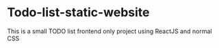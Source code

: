 # Todo-list-static-website
This is a small TODO list frontend only project using ReactJS and normal CSS 
